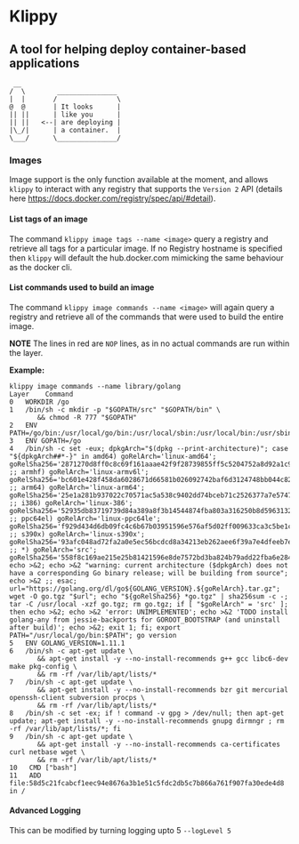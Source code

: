 
# Klippy

## A tool for helping deploy container-based applications

```
 __                 
/  \        _______________ 
|  |       /               \
@  @       | It looks      |
|| ||      | like you      |
|| ||   <--| are deploying |
|\_/|      | a container.  |
\___/      \_______________/
```



### Images

Image support is the only function available at the moment, and allows `klippy` to interact with any registry that supports the `Version 2` API (details here https://docs.docker.com/registry/spec/api/#detail).

#### List tags of an image

The command `klippy image tags --name <image>` query a registry and retrieve all tags for a particular image. If no Registry hostname is specified then `klippy` will default the hub.docker.com mimicking the same behaviour as the docker cli.

#### List commands used to build an image

The command `klippy image commands --name <image>` will again query a registry and retrieve all of the commands that were used to build the entire image. 

**NOTE** The lines in red are `NOP` lines, as in no actual commands are run within the layer.

**Example:**

```
klippy image commands --name library/golang
Layer    Command
0   WORKDIR /go
1   /bin/sh -c mkdir -p "$GOPATH/src" "$GOPATH/bin" \
       && chmod -R 777 "$GOPATH"
2   ENV PATH=/go/bin:/usr/local/go/bin:/usr/local/sbin:/usr/local/bin:/usr/sbin:/usr/bin:/sbin:/bin
3   ENV GOPATH=/go
4   /bin/sh -c set -eux; dpkgArch="$(dpkg --print-architecture)"; case "${dpkgArch##*-}" in amd64) goRelArch='linux-amd64'; goRelSha256='2871270d8ff0c8c69f161aaae42f9f28739855ff5c5204752a8d92a1c9f63993' ;; armhf) goRelArch='linux-armv6l'; goRelSha256='bc601e428f458da6028671d66581b026092742baf6d3124748bb044c82497d42' ;; arm64) goRelArch='linux-arm64'; goRelSha256='25e1a281b937022c70571ac5a538c9402dd74bceb71c2526377a7e5747df5522' ;; i386) goRelArch='linux-386'; goRelSha256='52935db83719739d84a389a8f3b14544874fba803a316250b8d596313283aadf' ;; ppc64el) goRelArch='linux-ppc64le'; goRelSha256='f929d434d6db09fc4c6b67b03951596e576af5d02ff009633ca3c5be1c832bdd' ;; s390x) goRelArch='linux-s390x'; goRelSha256='93afc048ad72fa2a0e5ec56bcdcd8a34213eb262aee6f39a7e4dfeeb7e564c9d' ;; *) goRelArch='src'; goRelSha256='558f8c169ae215e25b81421596e8de7572bd3ba824b79add22fba6e284db1117'; echo >&2; echo >&2 "warning: current architecture ($dpkgArch) does not have a corresponding Go binary release; will be building from source"; echo >&2 ;; esac; url="https://golang.org/dl/go${GOLANG_VERSION}.${goRelArch}.tar.gz"; wget -O go.tgz "$url"; echo "${goRelSha256} *go.tgz" | sha256sum -c -; tar -C /usr/local -xzf go.tgz; rm go.tgz; if [ "$goRelArch" = 'src' ]; then echo >&2; echo >&2 'error: UNIMPLEMENTED'; echo >&2 'TODO install golang-any from jessie-backports for GOROOT_BOOTSTRAP (and uninstall after build)'; echo >&2; exit 1; fi; export PATH="/usr/local/go/bin:$PATH"; go version
5   ENV GOLANG_VERSION=1.11.1
6   /bin/sh -c apt-get update \
       && apt-get install -y --no-install-recommends g++ gcc libc6-dev make pkg-config \
       && rm -rf /var/lib/apt/lists/*
7   /bin/sh -c apt-get update \
       && apt-get install -y --no-install-recommends bzr git mercurial openssh-client subversion procps \
       && rm -rf /var/lib/apt/lists/*
8   /bin/sh -c set -ex; if ! command -v gpg > /dev/null; then apt-get update; apt-get install -y --no-install-recommends gnupg dirmngr ; rm -rf /var/lib/apt/lists/*; fi
9   /bin/sh -c apt-get update \
       && apt-get install -y --no-install-recommends ca-certificates curl netbase wget \
       && rm -rf /var/lib/apt/lists/*
10   CMD ["bash"]
11   ADD file:58d5c21fcabcf1eec94e8676a3b1e51c5fdc2db5c7b866a761f907fa30ede4d8 in /
```

#### Advanced Logging

This can be modified by turning logging upto 5 `--logLevel 5`